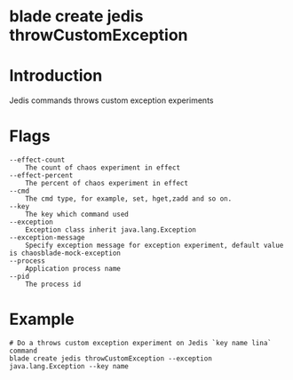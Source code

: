 # blade create jedis throwCustomException

# **Introduction**
Jedis commands throws custom exception experiments
# **Flags**

```
--effect-count
	The count of chaos experiment in effect
--effect-percent
	The percent of chaos experiment in effect
--cmd
	The cmd type, for example, set, hget,zadd and so on.
--key
	The key which command used
--exception
	Exception class inherit java.lang.Exception
--exception-message
	Specify exception message for exception experiment, default value is chaosblade-mock-exception
--process
	Application process name
--pid
	The process id

```

# **Example**

````
# Do a throws custom exception experiment on Jedis `key name lina` command
blade create jedis throwCustomException --exception java.lang.Exception --key name
````



